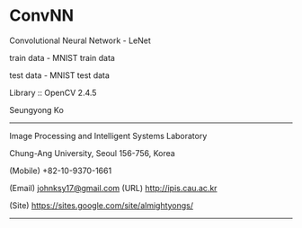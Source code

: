 # ConvNN 
Convolutional Neural Network - LeNet

train data - MNIST train data

test data - MNIST test data

Library :: OpenCV 2.4.5 


Seungyong Ko

--------------------------------------------------------

Image Processing and Intelligent Systems Laboratory

Chung-Ang University, Seoul 156-756, Korea

(Mobile) +82-10-9370-1661

(Email) johnksy17@gmail.com (URL) http://ipis.cau.ac.kr 

(Site) https://sites.google.com/site/almightyongs/

--------------------------------------------------------

```

```
